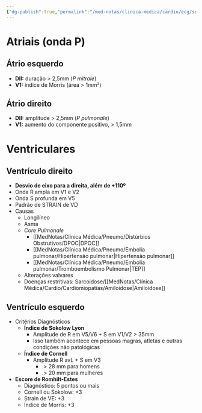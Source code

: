 ```yaml
---
{"dg-publish":true,"permalink":"/med-notas/clinica-medica/cardio/ecg/sobrecargas/","tags":["review"]}
---
```


# Atriais (onda P)
## Átrio esquerdo
- **DII:** duração > 2,5mm (*P mitrale*)
- **V1:** índice de Morris (área > 1mm²)

## Átrio direito
- **DII:** amplitude > 2,5mm (*P pulmonale*)
- **V1:** aumento do componente positivo, > 1,5mm 
# Ventriculares
## Ventrículo direito
- **Desvio de eixo para a direita, além de +110º**
- Onda R ampla em V1 e V2
- Onda S profunda em V5
- Padrão de STRAIN de VD
- Causas
	- Longilíneo
	- Asma
	- *Core Pulmonale*
		- [[MedNotas/Clínica Médica/Pneumo/Distúrbios Obstrutivos/DPOC\|DPOC]]
		- [[MedNotas/Clínica Médica/Pneumo/Embolia pulmonar/Hipertensão pulmonar\|Hipertensão pulmonar]]
		- [[MedNotas/Clínica Médica/Pneumo/Embolia pulmonar/Tromboembolismo Pulmonar\|TEP]]
	- Alterações valvares
	- Doenças restritivas: Sarcoidose/[[MedNotas/Clínica Médica/Cardio/Cardiomiopatias/Amiloidose\|Amiloidose]]

## Ventrículo esquerdo
- Critérios Diagnósticos
	- **Índice de Sokolow Lyon**
		- Amplitude de R em V5/V6  + S em V1/V2 > 35mm
		- Isso também acontece em pessoas magras, atletas e outras condições não patológicas
	- **Índice de Cornell**
		- Amplitude R avL + S em V3 
			- .> 28 mm para homens
			- .> 20 mm para mulheres
- **Escore de Romhilt-Estes**
	- Diagnóstico: 5 pontos ou mais
	- Cornell ou Sokolow: +3
	- Strain de VE: +3
	- Índice de Morris: +3








































































































































































































<!--stackedit_data:
eyJoaXN0b3J5IjpbLTEzNzMyNjY2MDJdfQ==
-->